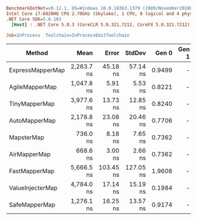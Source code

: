 ``` ini

BenchmarkDotNet=v0.12.1, OS=Windows 10.0.18363.1379 (1909/November2018Update/19H2)
Intel Core i7-6820HQ CPU 2.70GHz (Skylake), 1 CPU, 8 logical and 4 physical cores
.NET Core SDK=5.0.103
  [Host] : .NET Core 5.0.3 (CoreCLR 5.0.321.7212, CoreFX 5.0.321.7212), X64 RyuJIT

Job=InProcess  Toolchain=InProcessEmitToolchain  

```
|           Method |       Mean |     Error |    StdDev |  Gen 0 | Gen 1 | Gen 2 | Allocated |
|----------------- |-----------:|----------:|----------:|-------:|------:|------:|----------:|
| ExpressMapperMap | 2,263.7 ns |  45.18 ns |  57.14 ns | 0.9499 |     - |     - |    3985 B |
|   AgileMapperMap | 1,047.8 ns |   5.91 ns |   5.53 ns | 0.8221 |     - |     - |    3441 B |
|    TinyMapperMap | 3,977.6 ns |  13.73 ns |  12.85 ns | 0.8240 |     - |     - |    3465 B |
|    AutoMapperMap | 2,178.8 ns |  23.08 ns |  20.46 ns | 0.7706 |     - |     - |    3225 B |
|       MapsterMap |   736.0 ns |   8.18 ns |   7.65 ns | 0.7362 |     - |     - |    3080 B |
|     AirMapperMap |   668.6 ns |   3.00 ns |   2.66 ns | 0.7362 |     - |     - |    3080 B |
|    FastMapperMap | 5,666.5 ns | 103.45 ns | 127.05 ns | 1.9608 |     - |     - |    8218 B |
| ValueInjecterMap | 4,784.0 ns |  17.14 ns |  15.19 ns | 0.1984 |     - |     - |     840 B |
|    SafeMapperMap | 1,276.1 ns |  16.25 ns |  13.57 ns | 0.9174 |     - |     - |    3840 B |
